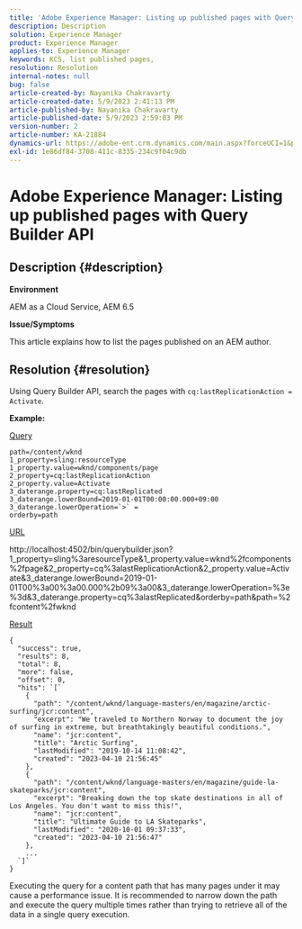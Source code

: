 ```yaml
---
title: 'Adobe Experience Manager: Listing up published pages with Query Builder API'
description: Description
solution: Experience Manager
product: Experience Manager
applies-to: Experience Manager
keywords: KCS, list published pages,
resolution: Resolution
internal-notes: null
bug: false
article-created-by: Nayanika Chakravarty
article-created-date: 5/9/2023 2:41:13 PM
article-published-by: Nayanika Chakravarty
article-published-date: 5/9/2023 2:59:03 PM
version-number: 2
article-number: KA-21884
dynamics-url: https://adobe-ent.crm.dynamics.com/main.aspx?forceUCI=1&pagetype=entityrecord&etn=knowledgearticle&id=162b318b-77ee-ed11-8849-6045bd006079
exl-id: 1e86df84-3708-411c-8335-234c9f04c9db
---
```

# Adobe Experience Manager: Listing up published pages with Query Builder API

## Description {#description}


<b>Environment</b>

AEM as a Cloud Service, AEM 6.5

<b>Issue/Symptoms</b>

This article explains how to list the pages published on an AEM author.


## Resolution {#resolution}


Using Query Builder API, search the pages with `cq:lastReplicationAction = Activate`.

<b>Example:</b>

<u>Query</u>


```
path=/content/wknd
1_property=sling:resourceType
1_property.value=wknd/components/page
2_property=cq:lastReplicationAction
2_property.value=Activate
3_daterange.property=cq:lastReplicated
3_daterange.lowerBound=2019-01-01T00:00:00.000+09:00
3_daterange.lowerOperation=`>` =
orderby=path
```


<u>URL</u>

http://localhost:4502/bin/querybuilder.json?1_property=sling%3aresourceType&1_property.value=wknd%2fcomponents%2fpage&2_property=cq%3alastReplicationAction&2_property.value=Activate&3_daterange.lowerBound=2019-01-01T00%3a00%3a00.000%2b09%3a00&3_daterange.lowerOperation=%3e%3d&3_daterange.property=cq%3alastReplicated&orderby=path&path=%2fcontent%2fwknd

<u>Result</u>


```
{
  "success": true,
  "results": 8,
  "total": 8,
  "more": false,
  "offset": 0,
  "hits": `[` 
    {
      "path": "/content/wknd/language-masters/en/magazine/arctic-surfing/jcr:content",
      "excerpt": "We traveled to Northern Norway to document the joy of surfing in extreme, but breathtakingly beautiful conditions.",
      "name": "jcr:content",
      "title": "Arctic Surfing",
      "lastModified": "2019-10-14 11:08:42",
      "created": "2023-04-10 21:56:45"
    },
    {
      "path": "/content/wknd/language-masters/en/magazine/guide-la-skateparks/jcr:content",
      "excerpt": "Breaking down the top skate destinations in all of Los Angeles. You don't want to miss this!",
      "name": "jcr:content",
      "title": "Ultimate Guide to LA Skateparks",
      "lastModified": "2020-10-01 09:37:33",
      "created": "2023-04-10 21:56:47"
    },
    ...
  `]` 
}
```


Executing the query for a content path that has many pages under it may cause a performance issue. It is recommended to narrow down the path and execute the query multiple times rather than trying to retrieve all of the data in a single query execution.
